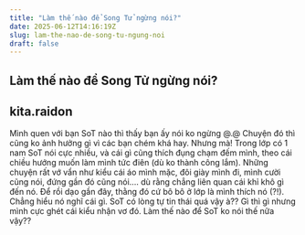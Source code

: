 ```yaml
---
title: "Làm thế nào để Song Tử ngừng nói?"
date: 2025-06-12T14:16:19Z
slug: lam-the-nao-de-song-tu-ngung-noi
draft: false
---
```


## Làm thế nào để Song Tử ngừng nói?

## kita.raidon

Mình quen với bạn SoT nào thì thấy bạn ấy nói ko ngừng @.@ Chuyện đó thì cũng ko ảnh hưởng gì vì các bạn chém khá hay.
Nhưng mà! Trong lớp có 1 nam SoT nói cực nhiều, và cái gì cũng thích đụng chạm đếm mình, theo cái chiều hướng muốn làm mình tức điên (dù ko thành công lắm). Những chuyện rất vớ vẩn như kiểu cái áo mình mặc, đôi giày mình đi, mình cười cũng nói, đứng gần đó cũng nói.... dù rằng chẳng liên quan cái khỉ khô gì đến nó.
Để rồi dạo gần đây, thằng đó cứ bô bô ở lớp là mình thích nó (?!). Chẳng hiểu nó nghĩ cái gì. SoT có lòng tự tin thái quá vậy à??
Gì thì gì nhưng mình cực ghét cái kiểu nhận vơ đó. Làm thế nào để SoT ko nói thế nữa vậy??